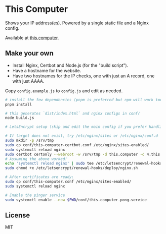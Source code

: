 # This Computer

Shows your IP address(es). Powered by a single static file and a Nginx config.

Available at [this.computer](https://this.computer).

## Make your own

* Install Nginx, Certbot and Node.js (for the "build script").
* Have a hostname for the website.
* Have two hostnames for the IP checks, one with just an A record, one with just AAAA.

Copy `config.example.js` to `config.js` and edit as needed.

```bash
# install the few dependencies (pnpm is preferred but npm will work too)
pnpm install

# this generates `dist/index.html` and nginx configs in conf/
node build.js

# LetsEncrypt setup (skip and edit the main config if you prefer handling it yourself)

# If target does not exist, try /etc/nginx/sites or /etc/nginx/conf.d 
sudo mkdir -p /srv/tmp
sudo cp conf/this-computer-certbot.conf /etc/nginx/sites-enabled/
sudo systemctl reload nginx
sudo certbot certonly --webroot -w /srv/tmp -d this.computer -d 4.this.computer -d 6.this.computer
# Assuming the above worked!
echo 'systemctl reload nginx' | sudo tee /etc/letsencrypt/renewal-hooks/deploy/nginx.sh
sudo chmod +x /etc/letsencrypt/renewal-hooks/deploy/nginx.sh

# After certificates are ready:
sudo cp conf/this-computer.conf /etc/nginx/sites-enabled/
sudo systemctl reload nginx

# Enable the pinger service
sudo systemctl enable --now $PWD/conf/this-computer-pong.service


```



## License

MIT